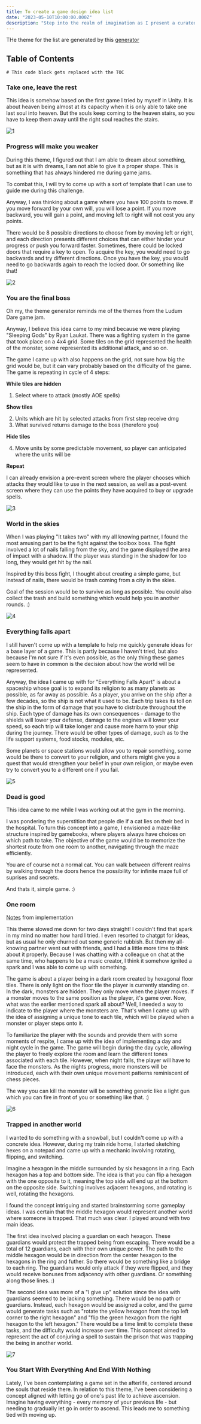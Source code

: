 ```yaml
---
title: To create a game design idea list
date: "2023-05-10T10:00:00.000Z"
description: "Step into the realm of imagination as I present a curated list of game design concepts, waiting to be explored and developed"
---
```


THe theme for the list are generated by this [generator](https://letsmakeagame.net/game-jam-theme-generator/)

## Table of Contents

```toc
# This code block gets replaced with the TOC
```

### Take one, leave the rest

This idea is somehow based on the first game I tried by myself in Unity. It is about heaven being almost at its capacity when it is only 
able to take one last soul into heaven. But the souls keep coming to the heaven stairs, so you have to keep them away until the right soul reaches the stairs.

![1](./1.png "Take one, leave the rest")

### Progress will make you weaker

During this theme, I figured out that I am able to dream about something, but as it is with dreams, I am not able to give it a proper shape. This is something that has always hindered me during game jams.

To combat this, I will try to come up with a sort of template that I can use to guide me during this challenge.

Anyway, I was thinking about a game where you have 100 points to move. If you move forward by your own will, you will lose a point. If you move backward, you will gain a point, and moving left to right will not cost you any points.

There would be 8 possible directions to choose from by moving left or right, and each direction presents different choices that can either hinder your progress or push you forward faster. Sometimes, there could be locked doors that require a key to open. To acquire the key, you would need to go backwards and try different directions. Once you have the key, you would need to go backwards again to reach the locked door. Or something like that!

![2](./2.png "Progress will make you weaker")

### You are the final boss

Oh my, the theme generator reminds me of the themes from the Ludum Dare game jam. 

Anyway, I believe this idea came to my mind because we were playing "Sleeping Gods" by Ryan Laukat. There was a fighting system in the game that took place on a 4x4 grid. Some tiles on the grid represented the health of the monster, some represented its additional attack, and so on.

The game I came up with also happens on the grid, not sure how big the grid would be, but it can vary probably based on the difficulty of the game. The game is repeating in cycle of 4 steps:

**While tiles are hidden**
1. Select where to attack (mostly AOE spells)

**Show tiles**

2. Units which are hit by selected attacks from first step receive dmg
3. What survived returns damage to the boss (therefore you)

**Hide tiles**

4. Move units by some predictable movement, so player can anticipated where the units will be

**Repeat**

I can already envision a pre-event screen where the player chooses which attacks they would like to use in the next session, as well as a post-event screen where they can use the points they have acquired to buy or upgrade spells.

![3](./3.png "You are the final boss")

### World in the skies

When I was playing "It takes two" with my all knowing partner, I found the most amusing part to be the fight against the toolbox boss. 
The fight involved a lot of nails falling from the sky, and the game displayed the area of impact with a shadow. If the player was standing in the shadow for too long, they would get hit by the nail.

Inspired by this boss fight, I thought about creating a simple game, but instead of nails, there would be trash coming from a city in the skies.

Goal of the session would be to survive as long as possible. You could also collect the trash and build something which would help you in another rounds. :)

![4](./4.png "World in the skies")

### Everything falls apart

I still haven't come up with a template to help me quickly generate ideas for a base layer of a game. This is partly because I haven't tried, but also because I'm not sure if it's even possible, as the only thing these games seem to have in common is the decision about how the world will be represented.

Anyway, the idea I came up with for "Everything Falls Apart" is about a spaceship whose goal is to expand its religion to as many planets as possible, as far away as possible. As a player, you arrive on the ship after a few decades, so the ship is not what it used to be. Each trip takes its toll on the ship in the form of damage that you have to distribute throughout the ship. Each type of damage has its own consequences - damage to the shields will lower your defense, damage to the engines will lower your speed, so each trip will take longer and cause more harm to your ship during the journey. There would be other types of damage, such as to the life support systems, food stocks, modules, etc.

Some planets or space stations would allow you to repair something, some would be there to convert to your religion, and others might give you a quest that would strengthen your belief in your own religion, or maybe even try to convert you to a different one if you fail.

![5](./5.png "Everything falls apart")

### Dead is good

This idea came to me while I was working out at the gym in the morning.

I was pondering the superstition that people die if a cat lies on their bed in the hospital. To turn this concept into a game, I envisioned a maze-like structure inspired by gamebooks, where players always have choices on which path to take. The objective of the game would be to memorize the shortest route from one room to another, navigating through the maze efficiently.

You are of course not a normal cat. You can walk between different realms by walking through the doors hence the possibility for infinite maze full of suprises and secrets. 

And thats it, simple game. :)

### One room

[Notes](https://robinontheway.com/GamedevTvJam2023/ "Notes") from implementation

This theme slowed me down for two days straight! I couldn't find that spark in my mind no matter how hard I tried. I even resorted to chatgpt for ideas, but as usual he only churned out some generic rubbish. But then my all-knowing partner went out with friends, and I had a little more time to think about it properly. Because I was chatting with a colleague on chat at the same time, who happens to be a music creator, I think it somehow ignited a spark and I was able to come up with something.

The game is about a player being in a dark room created by hexagonal floor tiles. There is only light on the floor tile the player is currently standing on. In the dark, monsters are hidden. They only move when the player moves. If a monster moves to the same position as the player, it's game over. Now, what was the earlier mentioned spark all about? Well, I needed a way to indicate to the player where the monsters are. That's when I came up with the idea of assigning a unique tone to each tile, which will be played when a monster or player steps onto it. 

To familiarize the player with the sounds and provide them with some moments of respite, I came up with the idea of implementing a day and night cycle in the game. The game will begin during the day cycle, allowing the player to freely explore the room and learn the different tones associated with each tile. However, when night falls, the player will have to face the monsters. As the nights progress, more monsters will be introduced, each with their own unique movement patterns reminiscent of chess pieces.

The way you can kill the monster will be something generic like a light gun which you can fire in front of you or something like that. :)

![6](./6.png "One room")

### Trapped in another world

I wanted to do something with a snowball, but I couldn't come up with a concrete idea. However, during my train ride home, I started sketching hexes on a notepad and came up with a mechanic involving rotating, flipping, and switching.

Imagine a hexagon in the middle surrounded by six hexagons in a ring. Each hexagon has a top and bottom side. The idea is that you can flip a hexagon with the one opposite to it, meaning the top side will end up at the bottom on the opposite side. Switching involves adjacent hexagons, and rotating is well, rotating the hexagons.

I found the concept intriguing and started brainstorming some gameplay ideas. I was certain that the middle hexagon would represent another world where someone is trapped. That much was clear. I played around with two main ideas.

The first idea involved placing a guardian on each hexagon. These guardians would protect the trapped being from escaping. There would be a total of 12 guardians, each with their own unique power. The path to the middle hexagon would be in direction from the center hexagon to the hexagons in the ring and futher. So there would be something like a bridge to each ring. The guardians would only attack if they were flipped, and they would receive bonuses from adjacency with other guardians. Or something along those lines. :)

The second idea was more of a "I give up" solution since the idea with guardians seemed to be lacking something. There would be no path or guardians. Instead, each hexagon would be assigned a color, and the game would generate tasks such as "rotate the yellow hexagon from the top left corner to the right hexagon" and "flip the green hexagon from the right hexagon to the left hexagon." There would be a time limit to complete these tasks, and the difficulty would increase over time. This concept aimed to represent the act of conjuring a spell to sustain the prison that was trapping the being in another world.

![7](./7.png "Trapped in another world")

### You Start With Everything And End With Nothing

Lately, I've been contemplating a game set in the afterlife, centered around the souls that reside there. In relation to this theme, I've been considering a concept aligned with letting go of one's past life to achieve ascension. Imagine having everything - every memory of your previous life - but needing to gradually let go in order to ascend. This leads me to something tied with moving up.


